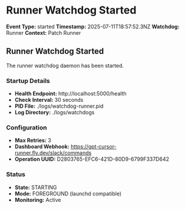 # Runner Watchdog Started

**Event Type:** started
**Timestamp:** 2025-07-11T18:57:52.3NZ
**Watchdog:** Runner
**Context:** Patch Runner


## Runner Watchdog Started

The runner watchdog daemon has been started.

### Startup Details
- **Health Endpoint:** http://localhost:5000/health
- **Check Interval:** 30 seconds
- **PID File:** ./logs/watchdog-runner.pid
- **Log Directory:** ./logs/watchdogs

### Configuration
- **Max Retries:** 3
- **Dashboard Webhook:** https://gpt-cursor-runner.fly.dev/slack/commands
- **Operation UUID:** D2803765-EFC6-421D-80D9-6799F337D642

### Status
- **State:** STARTING
- **Mode:** FOREGROUND (launchd compatible)
- **Monitoring:** Active


